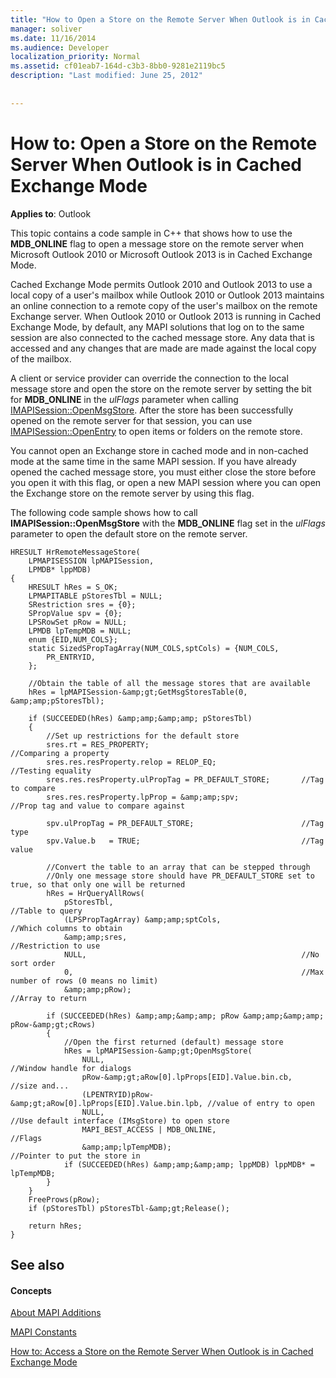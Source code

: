 ```yaml
---
title: "How to Open a Store on the Remote Server When Outlook is in Cached Exchange Mode"
manager: soliver
ms.date: 11/16/2014
ms.audience: Developer
localization_priority: Normal
ms.assetid: cf01eab7-164d-c3b3-8bb0-9281e2119bc5
description: "Last modified: June 25, 2012"
 
 
---
```


# How to: Open a Store on the Remote Server When Outlook is in Cached Exchange Mode

  
  
**Applies to**: Outlook 
  
This topic contains a code sample in C++ that shows how to use the **MDB_ONLINE** flag to open a message store on the remote server when Microsoft Outlook 2010 or Microsoft Outlook 2013 is in Cached Exchange Mode. 
  
Cached Exchange Mode permits Outlook 2010 and Outlook 2013 to use a local copy of a user's mailbox while Outlook 2010 or Outlook 2013 maintains an online connection to a remote copy of the user's mailbox on the remote Exchange server. When Outlook 2010 or Outlook 2013 is running in Cached Exchange Mode, by default, any MAPI solutions that log on to the same session are also connected to the cached message store. Any data that is accessed and any changes that are made are made against the local copy of the mailbox.
  
A client or service provider can override the connection to the local message store and open the store on the remote server by setting the bit for **MDB_ONLINE** in the  *ulFlags*  parameter when calling [IMAPISession::OpenMsgStore](imapisession-openmsgstore.md). After the store has been successfully opened on the remote server for that session, you can use [IMAPISession::OpenEntry](imapisession-openentry.md) to open items or folders on the remote store. 
  
You cannot open an Exchange store in cached mode and in non-cached mode at the same time in the same MAPI session. If you have already opened the cached message store, you must either close the store before you open it with this flag, or open a new MAPI session where you can open the Exchange store on the remote server by using this flag.
  
The following code sample shows how to call **IMAPISession::OpenMsgStore** with the **MDB_ONLINE** flag set in the  *ulFlags*  parameter to open the default store on the remote server. 
  
```
HRESULT HrRemoteMessageStore( 
    LPMAPISESSION lpMAPISession, 
    LPMDB* lppMDB) 
{ 
    HRESULT hRes = S_OK; 
    LPMAPITABLE pStoresTbl = NULL; 
    SRestriction sres = {0}; 
    SPropValue spv = {0}; 
    LPSRowSet pRow = NULL; 
    LPMDB lpTempMDB = NULL; 
    enum {EID,NUM_COLS}; 
    static SizedSPropTagArray(NUM_COLS,sptCols) = {NUM_COLS, 
        PR_ENTRYID, 
    }; 
 
    //Obtain the table of all the message stores that are available 
    hRes = lpMAPISession-&amp;gt;GetMsgStoresTable(0, &amp;amp;pStoresTbl); 
     
    if (SUCCEEDED(hRes) &amp;amp;&amp;amp; pStoresTbl) 
    { 
        //Set up restrictions for the default store 
        sres.rt = RES_PROPERTY;                                  //Comparing a property 
        sres.res.resProperty.relop = RELOP_EQ;                   //Testing equality 
        sres.res.resProperty.ulPropTag = PR_DEFAULT_STORE;       //Tag to compare 
        sres.res.resProperty.lpProp = &amp;amp;spv;                      //Prop tag and value to compare against 
     
        spv.ulPropTag = PR_DEFAULT_STORE;                        //Tag type 
        spv.Value.b   = TRUE;                                    //Tag value 
     
        //Convert the table to an array that can be stepped through 
        //Only one message store should have PR_DEFAULT_STORE set to true, so that only one will be returned 
        hRes = HrQueryAllRows( 
            pStoresTbl,                                          //Table to query 
            (LPSPropTagArray) &amp;amp;sptCols,                          //Which columns to obtain 
            &amp;amp;sres,                                               //Restriction to use 
            NULL,                                                //No sort order 
            0,                                                   //Max number of rows (0 means no limit) 
            &amp;amp;pRow);                                              //Array to return 
 
        if (SUCCEEDED(hRes) &amp;amp;&amp;amp; pRow &amp;amp;&amp;amp; pRow-&amp;gt;cRows) 
        {     
            //Open the first returned (default) message store 
            hRes = lpMAPISession-&amp;gt;OpenMsgStore( 
                NULL,                                                //Window handle for dialogs 
                pRow-&amp;gt;aRow[0].lpProps[EID].Value.bin.cb,             //size and... 
                (LPENTRYID)pRow-&amp;gt;aRow[0].lpProps[EID].Value.bin.lpb, //value of entry to open 
                NULL,                                                //Use default interface (IMsgStore) to open store 
                MAPI_BEST_ACCESS | MDB_ONLINE,                       //Flags 
                &amp;amp;lpTempMDB);                                         //Pointer to put the store in 
            if (SUCCEEDED(hRes) &amp;amp;&amp;amp; lppMDB) lppMDB* = lpTempMDB; 
        } 
    } 
    FreeProws(pRow); 
    if (pStoresTbl) pStoresTbl-&amp;gt;Release(); 
 
    return hRes; 
}

```

## See also

#### Concepts

[About MAPI Additions](about-mapi-additions.md)
  
[MAPI Constants](mapi-constants.md)
  
[How to: Access a Store on the Remote Server When Outlook is in Cached Exchange Mode](how-to-access-a-store-on-remote-server-when-outlook-is-in-cached-exchange-mode.md)

